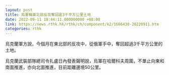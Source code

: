 ```yaml
---
layout: post
title: 烏軍稱東北部反攻奪回逾3千平方公里土地
date: 2022-09-11 18:44:11.000000000 +08:00
link: https://news.rthk.hk/rthk/ch/component/k2/1666430-20220911.htm
categories: rthk
---
```


烏克蘭軍方說，今個月在東北部的反攻中，從俄軍手中，奪回超過3千平方公里的土地。

烏克蘭武裝部隊總司令扎盧日內發表聲明說，烏軍在哈爾科夫周圍，不單止向東和南面推進，亦向北面推進，目前距離邊境50公里。
